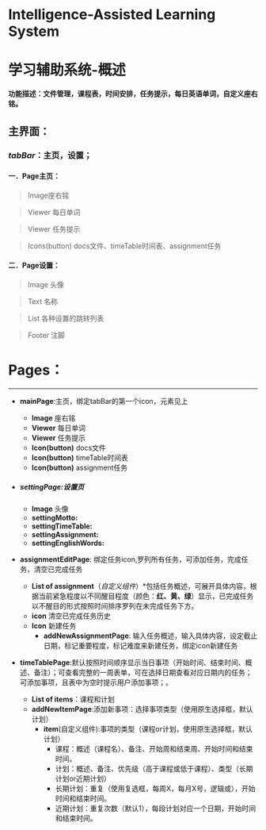 # Intelligence-Assisted Learning System

# **学习辅助系统**-概述





**功能描述：文件管理，课程表，时间安排，任务提示，每日英语单词，自定义座右铭。**





## 主界面：

### ***tabBar***：主页，设置；

 

#### 一．Page主页：

> Image座右铭

> Viewer 每日单词

> Viewer 任务提示

> Icons(button)  docs文件、timeTable时间表、assignment任务

 


#### 二．Page设置：

> Image 头像

> Text 名称

> List 各种设置的跳转列表

> Footer 注脚







# Pages：

-----



- **mainPage**:主页，绑定tabBar的第一个icon，元素见上

  - **Image** 座右铭
  - **Viewer** 每日单词
  - **Viewer** 任务提示
  - **Icon(button)**  docs文件
  - **Icon(button)**  timeTable时间表
  - **Icon(button)**  assignment任务

  

- ##### settingPage:设置页

  - **Image** 头像
  - **settingMotto:**
  - **settingTimeTable:**
  - **settingAssignment:**
  - **settingEnglishWords:**



- **assignmentEditPage**: 绑定任务icon,罗列所有任务，可添加任务，完成任务，清空已完成任务
  - **List of assignment**（*自定义组件*）*包括任务概述，可展开具体内容，根据当前紧急程度以不同醒目程度（颜色：**红、黄、绿**）显示，已完成任务以不醒目的形式按照时间排序罗列在未完成任务下方。
  - **icon** 清空已完成任务历史
  - **Icon** 新建任务
    - **addNewAssignmentPage**: 输入任务概述，输入具体内容，设定截止日期，标记重要程度，标记难度来新建任务，绑定icon新建任务



- **timeTablePage**:默认按照时间顺序显示当日事项（开始时间、结束时间、概述、备注）；可查看完整的一周表单，可在选择日期查看对应日期内的任务；可添加事项，且表中为空时提示用户添加事项；。
  - **List of items**：课程和计划
  - **addNewItemPage**:添加新事项：选择事项类型（使用原生选择框，默认计划）
    - **item**(自定义组件):事项的类型（课程or计划，使用原生选择框，默认计划）
      - 课程：概述（课程名）、备注、开始周和结束周、开始时间和结束时间。
      - 计划：概述、备注、优先级（高于课程或低于课程）、类型（长期计划or近期计划）
      - 长期计划：重复（使用复选框，每周X，每月X号，逻辑或），开始时间和结束时间。
      - 近期计划：重复次数（默认1），每段计划对应一个日期，开始时间和结束时间。






